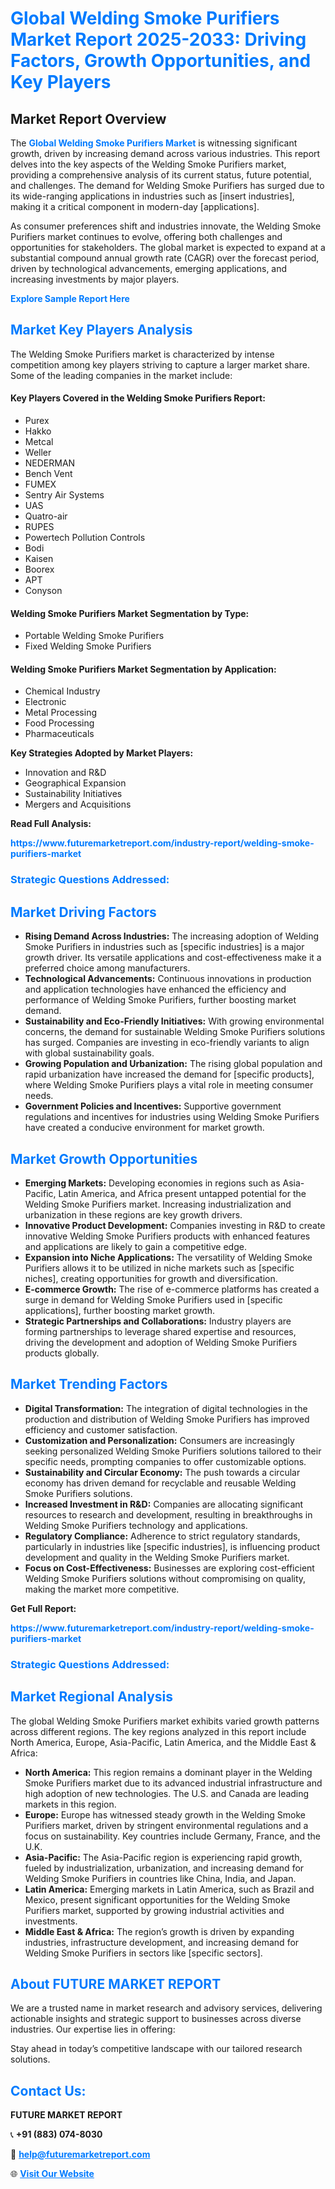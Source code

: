 <h1 style="color: #007BFF;">Global Welding Smoke Purifiers Market Report 2025-2033: Driving Factors, Growth Opportunities, and Key Players</h1>

<section id="overview">
<h2>Market Report Overview</h2>
<p>The <a href="https://www.futuremarketreport.com/industry-report/welding-smoke-purifiers-market" style="color: #007BFF; text-decoration: none;"><strong>Global Welding Smoke Purifiers Market</strong></a> is witnessing significant growth, driven by increasing demand across various industries. This report delves into the key aspects of the Welding Smoke Purifiers market, providing a comprehensive analysis of its current status, future potential, and challenges. The demand for Welding Smoke Purifiers has surged due to its wide-ranging applications in industries such as [insert industries], making it a critical component in modern-day [applications].</p>
<p>As consumer preferences shift and industries innovate, the Welding Smoke Purifiers market continues to evolve, offering both challenges and opportunities for stakeholders. The global market is expected to expand at a substantial compound annual growth rate (CAGR) over the forecast period, driven by technological advancements, emerging applications, and increasing investments by major players.</p>
</section>

<section id="overview">
<p><a href="https://www.futuremarketreport.com/request-sample/reportId=54819" style="color: #007BFF; text-decoration: none;"><strong>Explore Sample Report Here</strong></a></p>
</section>

<section id="key-players">
<h2 style="color: #007BFF;">Market Key Players Analysis</h2>
<p>The Welding Smoke Purifiers market is characterized by intense competition among key players striving to capture a larger market share. Some of the leading companies in the market include:</p>
<h4>Key Players Covered in the Welding Smoke Purifiers Report:</h4>
<ul><li>Purex</li><li>Hakko</li><li>Metcal</li><li>Weller</li><li>NEDERMAN</li><li>Bench Vent</li><li>FUMEX</li><li>Sentry Air Systems</li><li>UAS</li><li>Quatro-air</li><li>RUPES</li><li>Powertech Pollution Controls</li><li>Bodi</li><li>Kaisen</li><li>Boorex</li><li>APT</li><li>Conyson</li></ul>
<h4>Welding Smoke Purifiers Market Segmentation by Type:</h4>
<ul><li>Portable Welding Smoke Purifiers</li><li>Fixed Welding Smoke Purifiers</li></ul>

<h4>Welding Smoke Purifiers Market Segmentation by Application:</h4>
<ul><li>Chemical Industry</li><li>Electronic</li><li>Metal Processing</li><li>Food Processing</li><li>Pharmaceuticals</li></ul>
<p><strong>Key Strategies Adopted by Market Players:</strong></p>
<ul>
<li>Innovation and R&D</li>
<li>Geographical Expansion</li>
<li>Sustainability Initiatives</li>
<li>Mergers and Acquisitions</li>
</ul>
</section>

<section>
<p><strong>Read Full Analysis: </strong></p><a href="https://www.futuremarketreport.com/industry-report/welding-smoke-purifiers-market" style="color: #007BFF; text-decoration: none;"><strong>https://www.futuremarketreport.com/industry-report/welding-smoke-purifiers-market</strong></a>
<h3 style="color: #007BFF;">Strategic Questions Addressed:</h3>
</section>

<section id="driving-factors">
<h2 style="color: #007BFF;">Market Driving Factors</h2>
<ul>
<li><strong>Rising Demand Across Industries:</strong> The increasing adoption of Welding Smoke Purifiers in industries such as [specific industries] is a major growth driver. Its versatile applications and cost-effectiveness make it a preferred choice among manufacturers.</li>
<li><strong>Technological Advancements:</strong> Continuous innovations in production and application technologies have enhanced the efficiency and performance of Welding Smoke Purifiers, further boosting market demand.</li>
<li><strong>Sustainability and Eco-Friendly Initiatives:</strong> With growing environmental concerns, the demand for sustainable Welding Smoke Purifiers solutions has surged. Companies are investing in eco-friendly variants to align with global sustainability goals.</li>
<li><strong>Growing Population and Urbanization:</strong> The rising global population and rapid urbanization have increased the demand for [specific products], where Welding Smoke Purifiers plays a vital role in meeting consumer needs.</li>
<li><strong>Government Policies and Incentives:</strong> Supportive government regulations and incentives for industries using Welding Smoke Purifiers have created a conducive environment for market growth.</li>
</ul>
</section>

<section id="growth-opportunities">
<h2 style="color: #007BFF;">Market Growth Opportunities</h2>
<ul>
<li><strong>Emerging Markets:</strong> Developing economies in regions such as Asia-Pacific, Latin America, and Africa present untapped potential for the Welding Smoke Purifiers market. Increasing industrialization and urbanization in these regions are key growth drivers.</li>
<li><strong>Innovative Product Development:</strong> Companies investing in R&D to create innovative Welding Smoke Purifiers products with enhanced features and applications are likely to gain a competitive edge.</li>
<li><strong>Expansion into Niche Applications:</strong> The versatility of Welding Smoke Purifiers allows it to be utilized in niche markets such as [specific niches], creating opportunities for growth and diversification.</li>
<li><strong>E-commerce Growth:</strong> The rise of e-commerce platforms has created a surge in demand for Welding Smoke Purifiers used in [specific applications], further boosting market growth.</li>
<li><strong>Strategic Partnerships and Collaborations:</strong> Industry players are forming partnerships to leverage shared expertise and resources, driving the development and adoption of Welding Smoke Purifiers products globally.</li>
</ul>
</section>

<section id="trending-factors">
<h2 style="color: #007BFF;">Market Trending Factors</h2>
<ul>
<li><strong>Digital Transformation:</strong> The integration of digital technologies in the production and distribution of Welding Smoke Purifiers has improved efficiency and customer satisfaction.</li>
<li><strong>Customization and Personalization:</strong> Consumers are increasingly seeking personalized Welding Smoke Purifiers solutions tailored to their specific needs, prompting companies to offer customizable options.</li>
<li><strong>Sustainability and Circular Economy:</strong> The push towards a circular economy has driven demand for recyclable and reusable Welding Smoke Purifiers solutions.</li>
<li><strong>Increased Investment in R&D:</strong> Companies are allocating significant resources to research and development, resulting in breakthroughs in Welding Smoke Purifiers technology and applications.</li>
<li><strong>Regulatory Compliance:</strong> Adherence to strict regulatory standards, particularly in industries like [specific industries], is influencing product development and quality in the Welding Smoke Purifiers market.</li>
<li><strong>Focus on Cost-Effectiveness:</strong> Businesses are exploring cost-efficient Welding Smoke Purifiers solutions without compromising on quality, making the market more competitive.</li>
</ul>
</section>

<section>
<p><strong>Get Full Report: </strong></p><a href="https://www.futuremarketreport.com/industry-report/welding-smoke-purifiers-market" style="color: #007BFF; text-decoration: none;"><strong>https://www.futuremarketreport.com/industry-report/welding-smoke-purifiers-market</strong></a>
<h3 style="color: #007BFF;">Strategic Questions Addressed:</h3>
</section>


<section id="regional-analysis">
<h2 style="color: #007BFF;">Market Regional Analysis</h2>
<p>The global Welding Smoke Purifiers market exhibits varied growth patterns across different regions. The key regions analyzed in this report include North America, Europe, Asia-Pacific, Latin America, and the Middle East & Africa:</p>
<ul>
<li><strong>North America:</strong> This region remains a dominant player in the Welding Smoke Purifiers market due to its advanced industrial infrastructure and high adoption of new technologies. The U.S. and Canada are leading markets in this region.</li>
<li><strong>Europe:</strong> Europe has witnessed steady growth in the Welding Smoke Purifiers market, driven by stringent environmental regulations and a focus on sustainability. Key countries include Germany, France, and the U.K.</li>
<li><strong>Asia-Pacific:</strong> The Asia-Pacific region is experiencing rapid growth, fueled by industrialization, urbanization, and increasing demand for Welding Smoke Purifiers in countries like China, India, and Japan.</li>
<li><strong>Latin America:</strong> Emerging markets in Latin America, such as Brazil and Mexico, present significant opportunities for the Welding Smoke Purifiers market, supported by growing industrial activities and investments.</li>
<li><strong>Middle East & Africa:</strong> The region’s growth is driven by expanding industries, infrastructure development, and increasing demand for Welding Smoke Purifiers in sectors like [specific sectors].</li>
</ul>
</section>

<footer>
<h2 style="color: #007BFF;">About FUTURE MARKET REPORT</h2>
<p>We are a trusted name in market research and advisory services, delivering actionable insights and strategic support to businesses across diverse industries. Our expertise lies in offering:</p>

<p>Stay ahead in today’s competitive landscape with our tailored research solutions.</p>

<h2 style="color: #007BFF;">Contact Us:</h2>
<p><strong>FUTURE MARKET REPORT</strong></p>
<p>📞 <strong>+91 (883) 074-8030</strong></p>
<p>📧 <strong><a href="mailto:help@futuremarketreport.com" style="color: #007BFF;">help@futuremarketreport.com</a></strong></p>
<p>🌐 <strong><a href="https://www.futuremarketreport.com/" style="color: #007BFF;">Visit Our Website</a></strong></p>
</footer>